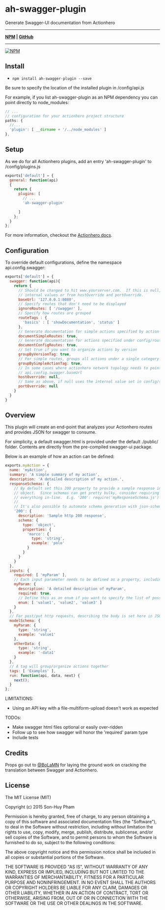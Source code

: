 # ah-swagger-plugin
Generate Swagger-UI documentation from Actionhero

***
**[NPM](https://www.npmjs.com/package/ah-swagger-plugin) | [GitHub](https://github.com/supamii/ah-swagger-plugin)**
***

[![NPM](https://nodei.co/npm/ah-swagger-plugin.png?downloads=true&downloadRank=true&stars=true)](https://nodei.co/npm/ah-swagger-plugin/)

## Install

- `npm install ah-swagger-plugin --save`

Be sure to specify the location of the installed plugin in /config/api.js

For example, if you list ah-swagger-plugin as an NPM dependency you can point directly to node_modules:

```javascript
// ...
// configuration for your actionhero project structure
paths: {
  //... 
  'plugin': [ __dirname + '/../node_modules' ]
},
```

## Setup

As we do for all Actionhero plugins, add an entry 'ah-swagger-plugin' to /config/plugins.js

```javascript
exports['default'] = {
  general: function(api)
  {
    return {
      plugins: [
        // ...
        'ah-swagger-plugin'
        
      ]
    };
  }
};
```

For more information, checkout the [Actionhero docs](http://www.actionherojs.com/docs/core/plugins.html).

## Configuration

To override default configurations, define the namespace api.config.swagger:

```javascript
exports['default'] = { 
  swagger: function(api){
    return {
      // Should be changed to hit www.yourserver.com.  If this is null, defaults to ip:port from
      // internal values or from hostOverride and portOverride.
      baseUrl: '127.0.0.1:8080',
      // Specify routes that don't need to be displayed
      ignoreRoutes: [ '/swagger' ],
      // Specify how routes are grouped
      routeTags : {
        'basics' : [ 'showDocumentation', 'status' ]
      },
      // Generate documentation for simple actions specified by action-name
      documentSimpleRoutes: true,
      // Generate documentation for actions specified under config/routes.js
      documentConfigRoutes: true,
      // Set true if you want to organize actions by version
      groupByVersionTag: true,
      // For simple routes, groups all actions under a single category
      groupBySimpleActionTag: true,
      // In some cases where actionhero network topology needs to point elsewhere.  If null, uses
      // api.config.swagger.baseUrl
      hostOverride: null,
      // Same as above, if null uses the internal value set in config/server/web.js
      portOverride: null
    }
  }
}
```

## Overview
This plugin will create an end-point that analyzes your Actionhero routes and provides JSON for swagger to consume.

For simplicity, a default swagger.html is provided under the default ./public/ folder.  Contents are directly from the pre-compiled swagger-ui package.

Below is an example of how an action can be defined:

```javascript
exports.myAction = {
  name: 'myAction',
  summary: 'A simple summary of my action',
  description: 'A detailed description of my action.',
  responseSchemas: {
    // By default set this 200 property to provide a sample response in the form of a JSON schema
    // object.  Since schemas can get pretty bulky, consider requiring a file instead of having 
    // everything in-line.  E.g. '200': require('myResponseSchema.js')
    // 
    // It's also possible to automate schema generation with json-schema-generator with json-patch.
    '200': {
      description: 'Sample http 200 response',
      schema: {
        type: 'object',
        properties: {
          'marco': {
            type: 'string',
            example: 'polo'
          }
        }
      }
    }
  },
  inputs: {
    required: [ 'myParam' ],
    // Each input parameter needs to be defined as a property, including input parameters for routes.
    myParam: {
      description: 'A detailed description of myParam',
      required: true,
      // Define this as an enum if you want to specify the list of possible values.
      enum: [ 'value1', 'value2', 'value3' ]
    }
  },
  // For post/put http requests, describing the body is set here in JSON schema form.
  modelSchema: {
    myParam: {
      type: 'string',
      example: 'value1'
    },
    otherData: {
      type: 'string',
      example: '-data1'
    }
  },
  // A tag will group/organize actions together
  tags: [ 'Examples' ],
  run: function(api, data, next) {
    next();
  }
};
```

LIMITATIONS:
* Using an API key with a file-multiform-upload doesn't work as expected

TODOs:

* Make swagger html files optional or easily over-ridden
* Follow up to see how swagger will honor the 'required' param type
* Include tests

## Credits

Props go out to [@BoLaMN](https://github.com/BoLaMN) for laying the ground work on cracking the translation between Swagger and Actionhero.


## License
The MIT License (MIT)

Copyright (c) 2015 Son-Huy Pham

Permission is hereby granted, free of charge, to any person obtaining a copy
of this software and associated documentation files (the "Software"), to deal
in the Software without restriction, including without limitation the rights
to use, copy, modify, merge, publish, distribute, sublicense, and/or sell
copies of the Software, and to permit persons to whom the Software is
furnished to do so, subject to the following conditions:

The above copyright notice and this permission notice shall be included in all
copies or substantial portions of the Software.

THE SOFTWARE IS PROVIDED "AS IS", WITHOUT WARRANTY OF ANY KIND, EXPRESS OR
IMPLIED, INCLUDING BUT NOT LIMITED TO THE WARRANTIES OF MERCHANTABILITY,
FITNESS FOR A PARTICULAR PURPOSE AND NONINFRINGEMENT. IN NO EVENT SHALL THE
AUTHORS OR COPYRIGHT HOLDERS BE LIABLE FOR ANY CLAIM, DAMAGES OR OTHER
LIABILITY, WHETHER IN AN ACTION OF CONTRACT, TORT OR OTHERWISE, ARISING FROM,
OUT OF OR IN CONNECTION WITH THE SOFTWARE OR THE USE OR OTHER DEALINGS IN THE
SOFTWARE.

